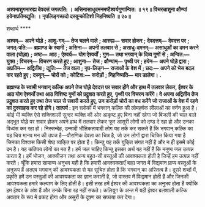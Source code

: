 **अश्वमाशुगमारुह्य देवदत्तं जगत्पति: ।** **असिनासाधुदमनमष्टैश्वर्यगुणान्वित: ॥ १९॥** **विचरन्नाशुना क्षौण्यां हयेनाप्रतिमद्युति: ।** **नृपलिङ्गच्छदो दस्यून्कोटिशो निहनिष्यति ॥ २०॥** 

शब्दार्थ **** 

**अश्वम्—** **अपने घोड़े** **; आशु-गम्—** **तेज चलने वाले** **; आरुह्य—** **सवार होकर** **; देवदत्तम्—** **देवदत्त पर** **; जगत्-पति:—** **ब्रह्माण्ड के स्वामी** **; असिना—** **अपनी तलवार से** **; असाधु-दमनम्—** **असाधुओं का दमन करने वाला (घोड़ा)** **; अष्ट—** **आठ** **;** **ऐश्वर्य—** **योग ऐश्वर्यों** **; गुण—** **तथा भगवान् के दिव्य गुणों से** **; अन्वित:—** **युक्त** **; विचरन्—** **विचरण करते हुए** **; आशुना—** **तेज** **; क्षौण्याम्—** **पृथ्वी पर** **; हयेन—** **अपने घोड़े द्वारा** **; अप्रतिम—** **अद्वितीय** **; द्युति:—** **तेज वाला** **; नृप-लिङ्ग—** **राजाओं के** **वेश में** **; छद:—** **अपने को भेस बदल कर रहते हुए** **; दस्यून्—** **चोरों को** **; कोटिश:—** **करोड़ों** **; निहनिष्यति—** **मार डालेगा।** **.** 

**ब्रह्माण्ड के स्वामी भगवान् कल्कि अपने तेज घोड़े देवदत्त पर सवार होंगे और हाथ में** **तलवार लेकर, ईश्वर के आठ योग ऐश्वर्यों तथा आठ विशिष्ट गुणों को प्रदॢशत करते हुए,** **पृथ्वी पर विचरण करेंगे। वे अपना अद्वितीय तेज प्रदॢशत करते हुए तथा तेज चाल से सवारी** **करते हुए, उन करोड़ों चोरों का वध करेंगे जो राजाओं के वेश में रहने का दुस्साहस कर रहे** **होंगे।** **तात्पर्य :** इन श्लोकों में भगवान् कल्कि की लोमहर्षक लीलाओं का वर्णन हुआ है। कोई भी व्यक्ति ऐसे शक्तिशाली सुन्दर व्यक्ति की ओर आकृष्ट हुए बिना नहीं रहेगा जो बिजली की चाल वाले अद्भुत घोड़े पर सवार होकर अपने हाथ में तलवार लेकर क्रूर आसुरी लोगों को दण्ड दे रहा हो और उनका विध्वंस कर रहा हो। निस्सन्देह, उन्मादी भौतिकतावादी लोग यह तर्क कर सकते हैं कि भगवान् कल्कि का यह चित्र मानव मन की उपज है—पौराणिक देवता का चित्र है, जो उन लोगों द्वारा चित्रित किया गया है जिनका विश्वास किसी श्रेष्ठ व्यकि्त पर होता है। किन्तु यह तर्क युकि्त संगत नहीं है और न ही इसमें कोई दम है। यह कतिपय लोगों का मत है। हमें जल चाहिए किन्तु इसका अर्थ यह नहीं है कि मनुष्य जल उत्पन्न करता है। हमें भोजन, आक्सीजन तथा अन्य बहुत-सी वस्तुओं की आवश्यकता होती है जिन्हें हम उत्पन्न नहीं करते। चूँकि हमारा सामान्य अनुभव यही है कि हमारी आवश्यकताएँ बाह्य जगत में विद्यमान प्राप्य वस्तुओं के अनुरूप हैं अतएव भगवान् की आवश्यकता से यह सूचित होता है कि भगवान् का अस्तित्व है। दूसरे शब्दों में, प्रकृति हमें उन वस्तुओं की आवश्यकता का ज्ञान कराती है, जो वास्तव में विद्यमान होती हैं और जिनकी आवश्यकता हमारे कल्याण के लिए होती है। इसी तरह हमें ईश्वर की आवश्यकता का अनुभव होता है क्योंकि हम ईश्वर के अंश हैं और उनके बिना रह नहीं सकते। कलियुग के अन्त में यही ईश्वर बलशाली कल्कि अवतार के रूप में प्रकट होगा और असुरों के दूषण का सफाया कर देगा।  
